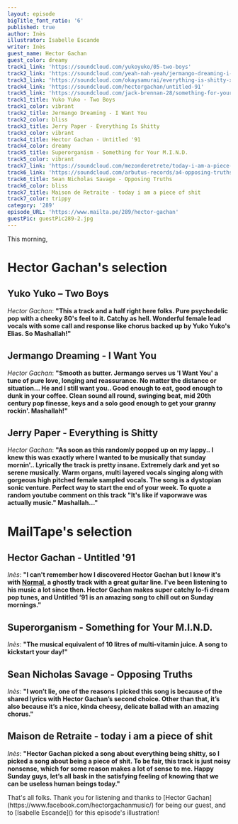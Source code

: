 ```yaml
---
layout: episode
bigTitle_font_ratio: '6'
published: true
author: Inès
illustrator: Isabelle Escande
writer: Inès
guest_name: Hector Gachan
guest_color: dreamy
track1_link: 'https://soundcloud.com/yukoyuko/05-two-boys'
track2_link: 'https://soundcloud.com/yeah-nah-yeah/jermango-dreaming-i-want-you'
track3_link: 'https://soundcloud.com/okaysamurai/everything-is-shitty-x-jerry-paper'
track4_link: 'https://soundcloud.com/hectorgachan/untitled-91'
track5_link: 'https://soundcloud.com/jack-brennan-28/something-for-your-mind'
track1_title: Yuko Yuko - Two Boys
track1_color: vibrant
track2_title: Jermango Dreaming - I Want You
track2_color: bliss
track3_title: Jerry Paper - Everything Is Shitty
track3_color: vibrant
track4_title: Hector Gachan - Untitled '91
track4_color: dreamy
track5_title: Superorganism - Something for Your M.I.N.D.
track5_color: vibrant
track7_link: 'https://soundcloud.com/mezonderetrete/today-i-am-a-piece-of-shit'
track6_link: 'https://soundcloud.com/arbutus-records/a4-opposing-truths'
track6_title: Sean Nicholas Savage - Opposing Truths
track6_color: bliss
track7_title: Maison de Retraite - today i am a piece of shit
track7_color: trippy
category: '289'
episode_URL: 'https://www.mailta.pe/289/hector-gachan'
guestPic: guestPic289-2.jpg
---
```

<p id="introduction">This morning, </p>
<p></p>


# Hector Gachan's selection

## Yuko Yuko – Two Boys
_Hector Gachan_: **"**This a track and a half right here folks. Pure psychedelic pop with a cheeky 80's feel to it. Catchy as hell. Wonderful female lead vocals with some call and response like chorus backed up by Yuko Yuko's Elias. So Mashallah!**"**

## Jermango Dreaming - I Want You
_Hector Gachan_: **"**Smooth as butter. Jermango serves us 'I Want You' a tune of pure love, longing and reassurance. No matter the distance or situation... He and I still want you.. Good enough to eat, good enough to dunk in your coffee. Clean sound all round, swinging beat, mid 20th century pop finesse, keys and a solo good enough to get your granny rockin'. Mashallah!**"**

## Jerry Paper - Everything is Shitty
_Hector Gachan_: **"**As soon as this randomly popped up on my lappy.. I knew this was exactly where I wanted to be musically that sunday mornin'.. Lyrically the track is pretty insane. Extremely dark and yet so serene musically. Warm organs, multi layered vocals singing along with gorgeous high pitched female sampled vocals. The song is a dystopian sonic venture. Perfect way to start the end of your week. To quote a random youtube comment on this track "It's like if vaporwave was actually music." Mashallah...**"**


# MailTape's selection

## Hector Gachan - Untitled '91
_Inès_: **"**I can't remember how I discovered Hector Gachan but I know it's with [Normal](https://soundcloud.com/hectorgachan/hector-gachan-normal), a ghostly track with a great guitar line. I've been listening to his music a lot since then. Hector Gachan makes super catchy lo-fi dream pop tunes, and Untitled ’91 is an amazing song to chill out on Sunday mornings.**"**

## Superorganism - Something for Your M.I.N.D.
_Inès_: **"**The musical equivalent of 10 litres of multi-vitamin juice. A song to kickstart your day!**"**

## Sean Nicholas Savage - Opposing Truths
_Inès_: **"**I won’t lie, one of the reasons I picked this song is because of the shared lyrics with Hector Gachan’s second choice. Other than that, it’s also because it’s a nice, kinda cheesy, delicate ballad with an amazing chorus.**"**

## Maison de Retraite - today i am a piece of shit 
_Inès_: **"**Hector Gachan picked a song about everything being shitty, so I picked a song about being a piece of shit. To be fair, this track is just noisy nonsense, which for some reason makes a lot of sense to me. Happy Sunday guys, let’s all bask in the satisfying feeling of knowing that we can be useless human beings today.**"**

<p id="outroduction">That's all folks. Thank you for listening and thanks to [Hector Gachan](https://www.facebook.com/hectorgachanmusic/) for being our guest, and to [Isabelle Escande]() for this episode's illustration!</p>
